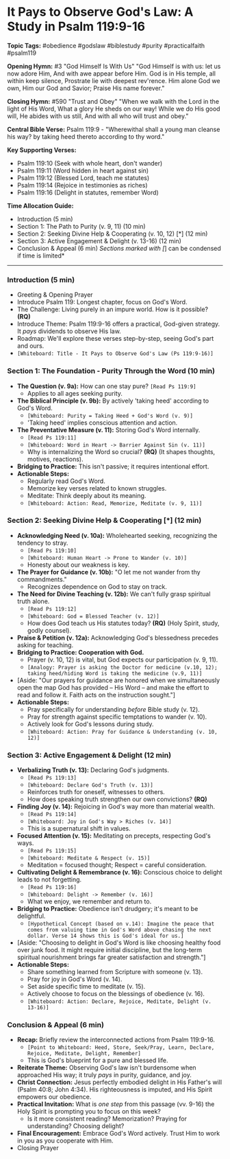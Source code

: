 # It Pays to Observe God's Law: A Study in Psalm 119:9-16

**Topic Tags:** #obedience #godslaw #biblestudy #purity #practicalfaith #psalm119

**Opening Hymn:** #3 "God Himself Is With Us"
"God Himself is with us: let us now adore Him, And with awe appear before Him. God is in His temple, all within keep silence, Prostrate lie with deepest rev'rence. Him alone God we own, Him our God and Savior; Praise His name forever."

**Closing Hymn:** #590 "Trust and Obey"
"When we walk with the Lord in the light of His Word, What a glory He sheds on our way! While we do His good will, He abides with us still, And with all who will trust and obey."

**Central Bible Verse:** Psalm 119:9 - "Wherewithal shall a young man cleanse his way? by taking heed thereto according to thy word."

**Key Supporting Verses:**
*   Psalm 119:10 (Seek with whole heart, don't wander)
*   Psalm 119:11 (Word hidden in heart against sin)
*   Psalm 119:12 (Blessed Lord, teach me statutes)
*   Psalm 119:14 (Rejoice in testimonies as riches)
*   Psalm 119:16 (Delight in statutes, remember Word)

**Time Allocation Guide:**
*   Introduction (5 min)
*   Section 1: The Path to Purity (v. 9, 11) (10 min)
*   Section 2: Seeking Divine Help & Cooperating (v. 10, 12) [*] (12 min)
*   Section 3: Active Engagement & Delight (v. 13-16) (12 min)
*   Conclusion & Appeal (6 min)
*Sections marked with [*] can be condensed if time is limited*

---

### Introduction (5 min)
*   Greeting & Opening Prayer
*   Introduce Psalm 119: Longest chapter, focus on God's Word.
*   The Challenge: Living purely in an impure world. How is it possible? **(RQ)**
*   Introduce Theme: Psalm 119:9-16 offers a practical, God-given strategy. It *pays* dividends to observe His law.
*   Roadmap: We'll explore these verses step-by-step, seeing God's part and ours.
*   `[Whiteboard: Title - It Pays to Observe God's Law (Ps 119:9-16)]`

### Section 1: The Foundation - Purity Through the Word (10 min)
*   **The Question (v. 9a):** How can one stay pure? `[Read Ps 119:9]`
    *   Applies to all ages seeking purity.
*   **The Biblical Principle (v. 9b):** By actively 'taking heed' according to God's Word.
    *   `[Whiteboard: Purity = Taking Heed + God's Word (v. 9)]`
    *   'Taking heed' implies conscious attention and action.
*   **The Preventative Measure (v. 11):** Storing God's Word internally.
    *   `[Read Ps 119:11]`
    *   `[Whiteboard: Word in Heart -> Barrier Against Sin (v. 11)]`
    *   Why is internalizing the Word so crucial? **(RQ)** (It shapes thoughts, motives, reactions).
*   **Bridging to Practice:** This isn't passive; it requires intentional effort.
*   **Actionable Steps:** 
    *   Regularly read God's Word.
    *   Memorize key verses related to known struggles.
    *   Meditate: Think deeply about its meaning.
    *   `[Whiteboard: Action: Read, Memorize, Meditate (v. 9, 11)]`

### Section 2: Seeking Divine Help & Cooperating [*] (12 min)
*   **Acknowledging Need (v. 10a):** Wholehearted seeking, recognizing the tendency to stray.
    *   `[Read Ps 119:10]`
    *   `[Whiteboard: Human Heart -> Prone to Wander (v. 10)]`
    *   Honesty about our weakness is key.
*   **The Prayer for Guidance (v. 10b):** "O let me not wander from thy commandments."
    *   Recognizes dependence on God to stay on track.
*   **The Need for Divine Teaching (v. 12b):** We can't fully grasp spiritual truth alone.
    *   `[Read Ps 119:12]`
    *   `[Whiteboard: God = Blessed Teacher (v. 12)]`
    *   How does God teach us His statutes today? **(RQ)** (Holy Spirit, study, godly counsel).
*   **Praise & Petition (v. 12a):** Acknowledging God's blessedness precedes asking for teaching.
*   **Bridging to Practice: Cooperation with God.**
    *   Prayer (v. 10, 12) is vital, but God expects our participation (v. 9, 11).
    *   `[Analogy: Prayer is asking the Doctor for medicine (v.10, 12); taking heed/hiding Word is taking the medicine (v.9, 11)]`
*   [Aside: "Our prayers for guidance are honored when we simultaneously open the map God has provided – His Word – and make the effort to read and follow it. Faith acts on the instruction sought."]
*   **Actionable Steps:**
    *   Pray specifically for understanding *before* Bible study (v. 12).
    *   Pray for strength against specific temptations to wander (v. 10).
    *   Actively look for God's lessons during study.
    *   `[Whiteboard: Action: Pray for Guidance & Understanding (v. 10, 12)]`

### Section 3: Active Engagement & Delight (12 min)
*   **Verbalizing Truth (v. 13):** Declaring God's judgments.
    *   `[Read Ps 119:13]`
    *   `[Whiteboard: Declare God's Truth (v. 13)]`
    *   Reinforces truth for oneself, witnesses to others.
    *   How does speaking truth strengthen our own convictions? **(RQ)**
*   **Finding Joy (v. 14):** Rejoicing in God's way more than material wealth.
    *   `[Read Ps 119:14]`
    *   `[Whiteboard: Joy in God's Way > Riches (v. 14)]`
    *   This is a supernatural shift in values.
*   **Focused Attention (v. 15):** Meditating on precepts, respecting God's ways.
    *   `[Read Ps 119:15]`
    *   `[Whiteboard: Meditate & Respect (v. 15)]`
    *   Meditation = focused thought; Respect = careful consideration.
*   **Cultivating Delight & Remembrance (v. 16):** Conscious choice to delight leads to not forgetting.
    *   `[Read Ps 119:16]`
    *   `[Whiteboard: Delight -> Remember (v. 16)]`
    *   What we enjoy, we remember and return to.
*   **Bridging to Practice:** Obedience isn't drudgery; it's meant to be delightful.
    *   `[Hypothetical Concept (based on v.14): Imagine the peace that comes from valuing time in God's Word above chasing the next dollar. Verse 14 shows this is God's ideal for us.]`
*   [Aside: "Choosing to delight in God's Word is like choosing healthy food over junk food. It might require initial discipline, but the long-term spiritual nourishment brings far greater satisfaction and strength."]
*   **Actionable Steps:**
    *   Share something learned from Scripture with someone (v. 13).
    *   Pray for joy in God's Word (v. 14).
    *   Set aside specific time to meditate (v. 15).
    *   Actively choose to focus on the blessings of obedience (v. 16).
    *   `[Whiteboard: Action: Declare, Rejoice, Meditate, Delight (v. 13-16)]`

### Conclusion & Appeal (6 min)
*   **Recap:** Briefly review the interconnected actions from Psalm 119:9-16.
    *   `[Point to Whiteboard: Heed, Store, Seek/Pray, Learn, Declare, Rejoice, Meditate, Delight, Remember]`
    *   This is God's blueprint for a pure and blessed life.
*   **Reiterate Theme:** Observing God's law isn't burdensome when approached His way; it truly *pays* in purity, guidance, and joy.
*   **Christ Connection:** Jesus perfectly embodied delight in His Father's will (Psalm 40:8; John 4:34). His righteousness is imputed, and His Spirit empowers our obedience.
*   **Practical Invitation:** What is *one step* from this passage (vv. 9-16) the Holy Spirit is prompting you to focus on this week?
    *   Is it more consistent reading? Memorization? Praying for understanding? Choosing delight?
*   **Final Encouragement:** Embrace God's Word actively. Trust Him to work in you as you cooperate with Him.
*   Closing Prayer